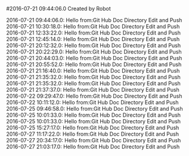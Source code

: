 #2016-07-21 09:44:06.0 Created by Robot

2016-07-21 09:44:06.0: Hello from:Git Hub Doc Directory Edit and Push
2016-07-21 10:30:18.0: Hello from:Git Hub Doc Directory Edit and Push
2016-07-21 12:33:22.0: Hello from:Git Hub Doc Directory Edit and Push
2016-07-21 12:45:14.0: Hello from:Git Hub Doc Directory Edit and Push
2016-07-21 20:12:32.0: Hello from:Git Hub Doc Directory Edit and Push
2016-07-21 20:22:29.0: Hello from:Git Hub Doc Directory Edit and Push
2016-07-21 20:44:03.0: Hello from:Git Hub Doc Directory Edit and Push
2016-07-21 20:55:52.0: Hello from:Git Hub Doc Directory Edit and Push
2016-07-21 21:16:40.0: Hello from:Git Hub Doc Directory Edit and Push
2016-07-21 21:35:32.0: Hello from:Git Hub Doc Directory Edit and Push
2016-07-21 21:35:32.0: Hello from:Git Hub Doc Directory Edit and Push
2016-07-21 21:37:37.0: Hello from:Git Hub Doc Directory Edit and Push
2016-07-22 09:29:47.0: Hello from:Git Hub Doc Directory Edit and Push
2016-07-22 10:11:12.0: Hello from:Git Hub Doc Directory Edit and Push
2016-07-25 09:46:58.0: Hello from:Git Hub Doc Directory Edit and Push
2016-07-25 10:01:33.0: Hello from:Git Hub Doc Directory Edit and Push
2016-07-25 10:01:33.0: Hello from:Git Hub Doc Directory Edit and Push
2016-07-25 15:27:17.0: Hello from:Git Hub Doc Directory Edit and Push
2016-07-27 11:17:22.0: Hello from:Git Hub Doc Directory Edit and Push
2016-07-27 20:34:17.0: Hello from:Git Hub Doc Directory Edit and Push
2016-07-27 21:03:17.0: Hello from:Git Hub Doc Directory Edit and Push